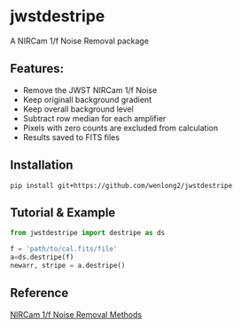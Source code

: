 # jwstdestripe

A NIRCam 1/f Noise Removal package

## Features:

- Remove the JWST NIRCam 1/f Noise
- Keep originall background gradient
- Keep overall background level
- Subtract row median for each amplifier
- Pixels with zero counts are excluded from calculation
- Results saved to FITS files

## Installation

``pip install git+https://github.com/wenlong2/jwstdestripe``

## Tutorial & Example

``` Python
from jwstdestripe import destripe as ds

f = 'path/to/cal.fits/file'
a=ds.destripe(f)
newarr, stripe = a.destripe()
```
## Reference
[NIRCam 1/f Noise Removal Methods](https://jwst-docs.stsci.edu/known-issues-with-jwst-data/nircam-known-issues/nircam-1-f-noise-removal-methods#NIRCam1/fNoiseRemovalMethods-1/fsoftwarepackages)